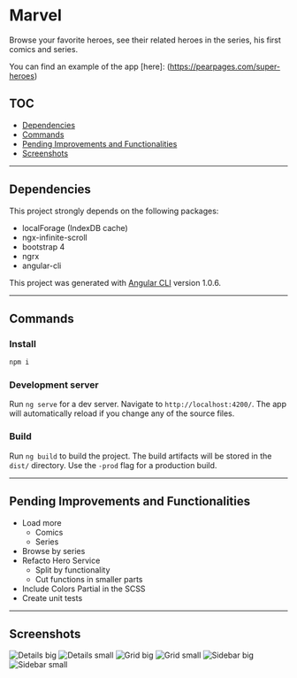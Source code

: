 # Marvel

Browse your favorite heroes, see their related heroes in the series, his first comics and series.

You can find an example of the app [here]: (https://pearpages.com/super-heroes)

## TOC

+ [Dependencies](#user-content-dependencies)
+ [Commands](#user-cotnent-commands)
+ [Pending Improvements and Functionalities](#user-content-pending-improvements-and-functionalities)
+ [Screenshots](#user-content-screenshots)

---

## Dependencies

This project strongly depends on the following packages:

+ localForage (IndexDB cache)
+ ngx-infinite-scroll
+ bootstrap 4
+ ngrx
+ angular-cli

This project was generated with [Angular CLI](https://github.com/angular/angular-cli) version 1.0.6.

---

## Commands

### Install

```bash
npm i
```

### Development server

Run `ng serve` for a dev server. Navigate to `http://localhost:4200/`. The app will automatically reload if you change any of the source files.

### Build

Run `ng build` to build the project. The build artifacts will be stored in the `dist/` directory. Use the `-prod` flag for a production build.

---

## Pending Improvements and Functionalities

+ Load more
    + Comics
    + Series
+ Browse by series
+ Refacto Hero Service
  + Split by functionality
  + Cut functions in smaller parts
+ Include Colors Partial in the SCSS
+ Create unit tests

---

## Screenshots

![Details big](./docs/images/details-big.png "Details Big")
![Details small](./docs/images/details-small.png "Details Small")
![Grid big](./docs/images/grid-big.png "Grid Big")
![Grid small](./docs/images/grid-small.png "Grid Small")
![Sidebar big](./docs/images/sidebar-big.png "Sidebar Big")
![Sidebar small](./docs/images/sidebar-small.png "Sidebar Small")